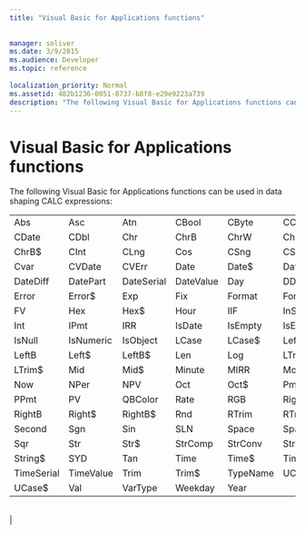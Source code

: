 ```yaml
---
title: "Visual Basic for Applications functions"
 
 
manager: soliver
ms.date: 3/9/2015
ms.audience: Developer
ms.topic: reference
  
localization_priority: Normal
ms.assetid: 482b1236-0051-8737-b8f8-e29e9223a739
description: "The following Visual Basic for Applications functions can be used in data shaping CALC expressions:"
---
```


# Visual Basic for Applications functions

The following Visual Basic for Applications functions can be used in data shaping CALC expressions:
  
|||||||
|:-----|:-----|:-----|:-----|:-----|:-----|
|Abs  <br/> |Asc  <br/> |Atn  <br/> |CBool  <br/> |CByte  <br/> |CCur  <br/> |
|CDate  <br/> |CDbl  <br/> |Chr  <br/> |ChrB  <br/> |ChrW  <br/> |Chr$  <br/> |
|ChrB$  <br/> |CInt  <br/> |CLng  <br/> |Cos  <br/> |CSng  <br/> |CStr  <br/> |
|Cvar  <br/> |CVDate  <br/> |CVErr  <br/> |Date  <br/> |Date$  <br/> |DateAdd  <br/> |
|DateDiff  <br/> |DatePart  <br/> |DateSerial  <br/> |DateValue  <br/> |Day  <br/> |DDB  <br/> |
|Error  <br/> |Error$  <br/> |Exp  <br/> |Fix  <br/> |Format  <br/> |Format$  <br/> |
|FV  <br/> |Hex  <br/> |Hex$  <br/> |Hour  <br/> |IIF  <br/> |InStr  <br/> |
|Int  <br/> |IPmt  <br/> |IRR  <br/> |IsDate  <br/> |IsEmpty  <br/> |IsError  <br/> |
|IsNull  <br/> |IsNumeric  <br/> |IsObject  <br/> |LCase  <br/> |LCase$  <br/> |Left  <br/> |
|LeftB  <br/> |Left$  <br/> |LeftB$  <br/> |Len  <br/> |Log  <br/> |LTrim  <br/> |
|LTrim$  <br/> |Mid  <br/> |Mid$  <br/> |Minute  <br/> |MIRR  <br/> |Month  <br/> |
|Now  <br/> |NPer  <br/> |NPV  <br/> |Oct  <br/> |Oct$  <br/> |Pmt  <br/> |
|PPmt  <br/> |PV  <br/> |QBColor  <br/> |Rate  <br/> |RGB  <br/> |Right  <br/> |
|RightB  <br/> |Right$  <br/> |RightB$  <br/> |Rnd  <br/> |RTrim  <br/> |RTrim$  <br/> |
|Second  <br/> |Sgn  <br/> |Sin  <br/> |SLN  <br/> |Space  <br/> |Space$  <br/> |
|Sqr  <br/> |Str  <br/> |Str$  <br/> |StrComp  <br/> |StrConv  <br/> |String  <br/> |
|String$  <br/> |SYD  <br/> |Tan  <br/> |Time  <br/> |Time$  <br/> |Timer  <br/> |
|TimeSerial  <br/> |TimeValue  <br/> |Trim  <br/> |Trim$  <br/> |TypeName  <br/> |UCase  <br/> |
|UCase$  <br/> |Val  <br/> |VarType  <br/> |Weekday  <br/> |Year  <br/> |
  
 <br/> |
   

